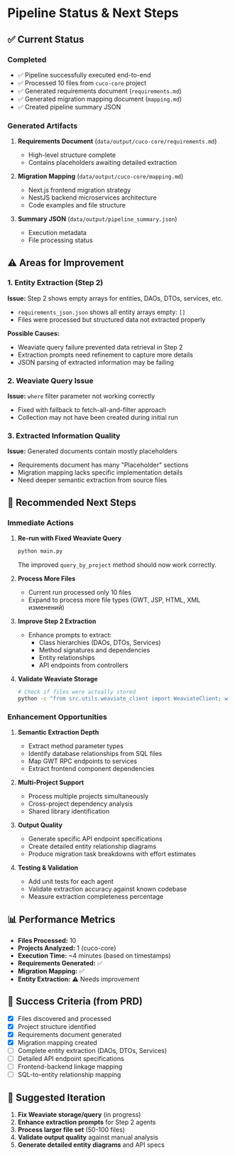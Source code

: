# Pipeline Status & Next Steps

## ✅ Current Status

### Completed
- ✅ Pipeline successfully executed end-to-end
- ✅ Processed 10 files from `cuco-core` project
- ✅ Generated requirements document (`requirements.md`)
- ✅ Generated migration mapping document (`mapping.md`)
- ✅ Created pipeline summary JSON

### Generated Artifacts
1. **Requirements Document** (`data/output/cuco-core/requirements.md`)
   - High-level structure complete
   - Contains placeholders awaiting detailed extraction
   
2. **Migration Mapping** (`data/output/cuco-core/mapping.md`)
   - Next.js frontend migration strategy
   - NestJS backend microservices architecture
   - Code examples and file structure

3. **Summary JSON** (`data/output/pipeline_summary.json`)
   - Execution metadata
   - File processing status

## ⚠️ Areas for Improvement

### 1. Entity Extraction (Step 2)
**Issue:** Step 2 shows empty arrays for entities, DAOs, DTOs, services, etc.
- `requirements_json.json` shows all entity arrays empty: `[]`
- Files were processed but structured data not extracted properly

**Possible Causes:**
- Weaviate query failure prevented data retrieval in Step 2
- Extraction prompts need refinement to capture more details
- JSON parsing of extracted information may be failing

### 2. Weaviate Query Issue
**Issue:** `where` filter parameter not working correctly
- Fixed with fallback to fetch-all-and-filter approach
- Collection may not have been created during initial run

### 3. Extracted Information Quality
**Issue:** Generated documents contain mostly placeholders
- Requirements document has many "Placeholder" sections
- Migration mapping lacks specific implementation details
- Need deeper semantic extraction from source files

## 🔧 Recommended Next Steps

### Immediate Actions

1. **Re-run with Fixed Weaviate Query**
   ```bash
   python main.py
   ```
   The improved `query_by_project` method should now work correctly.

2. **Process More Files**
   - Current run processed only 10 files
   - Expand to process more file types (GWT, JSP, HTML, XML изменений)

3. **Improve Step 2 Extraction**
   - Enhance prompts to extract:
     - Class hierarchies (DAOs, DTOs, Services)
     - Method signatures and dependencies
     - Entity relationships
     - API endpoints from controllers

4. **Validate Weaviate Storage**
   ```bash
   # Check if files were actually stored
   python -c "from src.utils.weaviate_client import WeaviateClient; w = WeaviateClient(); print(len(w.query_by_project('cuco-core')))"
   ```

### Enhancement Opportunities

1. **Semantic Extraction Depth**
   - Extract method parameter types
   - Identify database relationships from SQL files
   - Map GWT RPC endpoints to services
   - Extract frontend component dependencies

2. **Multi-Project Support**
   - Process multiple projects simultaneously
   - Cross-project dependency analysis
   - Shared library identification

3. **Output Quality**
   - Generate specific API endpoint specifications
   - Create detailed entity relationship diagrams
   - Produce migration task breakdowns with effort estimates

4. **Testing & Validation**
   - Add unit tests for each agent
   - Validate extraction accuracy against known codebase
   - Measure extraction completeness percentage

## 📊 Performance Metrics

- **Files Processed:** 10
- **Projects Analyzed:** 1 (cuco-core)
- **Execution Time:** ~4 minutes (based on timestamps)
- **Requirements Generated:** ✅
- **Migration Mapping:** ✅
- **Entity Extraction:** ⚠️ Needs improvement

## 🎯 Success Criteria (from PRD)

- [x] Files discovered and processed
- [x] Project structure identified
- [x] Requirements document generated
- [x] Migration mapping created
- [ ] Complete entity extraction (DAOs, DTOs, Services)
- [ ] Detailed API endpoint specifications
- [ ] Frontend-backend linkage mapping
- [ ] SQL-to-entity relationship mapping

## 🔄 Suggested Iteration

1. **Fix Weaviate storage/query** (in progress)
2. **Enhance extraction prompts** for Step 2 agents
3. **Process larger file set** (50-100 files)
4. **Validate output quality** against manual analysis
5. **Generate detailed entity diagrams** and API specs

